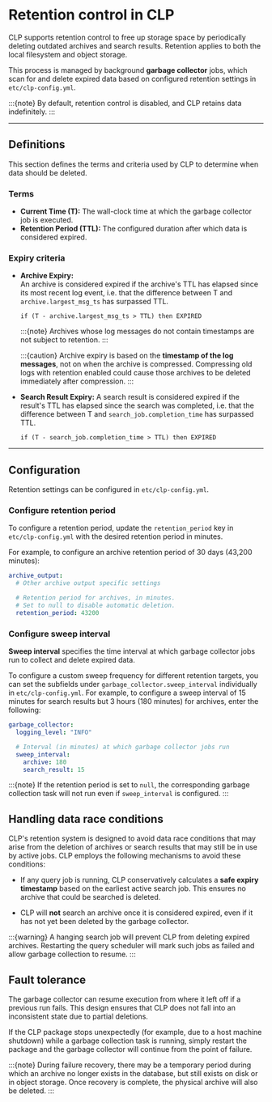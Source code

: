 # Retention control in CLP

CLP supports retention control to free up storage space by periodically deleting outdated archives
and search results. Retention applies to both the local filesystem and object storage.

This process is managed by background **garbage collector** jobs, which scan for and delete expired
data based on configured retention settings in `etc/clp-config.yml`.

:::{note}
By default, retention control is disabled, and CLP retains data indefinitely.
:::

---

## Definitions

This section defines the terms and criteria used by CLP to determine when data should be 
deleted.

### Terms

- **Current Time (T):** The wall-clock time at which the garbage collector job is executed.
- **Retention Period (TTL):** The configured duration after which data is considered expired.

### Expiry criteria

- **Archive Expiry:**  
  An archive is considered expired if the archive's TTL has elapsed since its most recent log event,
  i.e. that the difference between T and `archive.largest_msg_ts` has surpassed TTL.
  ```text
  if (T - archive.largest_msg_ts > TTL) then EXPIRED
  ```
  :::{note}
  Archives whose log messages do not contain timestamps are not subject to retention.
  :::
  
  :::{caution}
  Archive expiry is based on the **timestamp of the log messages**, not on when the archive is
  compressed. Compressing old logs with retention enabled could cause those archives to be deleted
  immediately after compression.
  :::

- **Search Result Expiry:** 
  A search result is considered expired if the result's TTL has elapsed since the search was 
  completed, i.e. that the difference between T and `search_job.completion_time` has surpassed TTL.
  ```text
  if (T - search_job.completion_time > TTL) then EXPIRED
  ```

---

## Configuration
Retention settings can be configured in `etc/clp-config.yml`.

### Configure retention period
To configure a retention period, update the `retention_period` key in `etc/clp-config.yml` with the
desired retention period in minutes.

For example, to configure an archive retention period of 30 days (43,200 minutes):
```yaml
archive_output:
  # Other archive output specific settings

  # Retention period for archives, in minutes. 
  # Set to null to disable automatic deletion.
  retention_period: 43200
```

### Configure sweep interval
**Sweep interval** specifies the time interval at which garbage collector jobs run to collect and
delete expired data.

To configure a custom sweep frequency for different retention targets, you can set the subfields
under `garbage_collector.sweep_interval` individually in `etc/clp-config.yml`. For example, to
configure a sweep interval of 15 minutes for search results but 3 hours (180 minutes) for archives,
enter the following:

```yaml
garbage_collector:
  logging_level: "INFO"

  # Interval (in minutes) at which garbage collector jobs run
  sweep_interval:
    archive: 180
    search_result: 15
```

:::{note}
If the retention period is set to `null`, the corresponding garbage collection task will not run 
even if `sweep_interval` is configured.
:::

## Handling data race conditions
CLP's retention system is designed to avoid data race conditions that may arise from the deletion of
archives or search results that may still be in use by active jobs. CLP employs the following
mechanisms to avoid these conditions:

- If any query job is running, CLP conservatively calculates a **safe expiry timestamp** based on 
  the earliest active search job. This ensures no archive that could be searched is deleted.

- CLP will **not** search an archive once it is considered expired, even if it has not yet been
  deleted by the garbage collector.

:::{warning}
A hanging search job will prevent CLP from deleting expired archives. 
Restarting the query scheduler will mark such jobs as failed and allow garbage collection to resume.
:::

## Fault tolerance
The garbage collector can resume execution from where it left off if a previous run fails. 
This design ensures that CLP does not fall into an inconsistent state due to partial deletions.

If the CLP package stops unexpectedly (for example, due to a host machine shutdown) while a garbage
collection task is running, simply restart the package and the garbage collector will continue 
from the point of failure.

:::{note}
During failure recovery, there may be a temporary period during which an archive no longer exists in
the database, but still exists on disk or in object storage. Once recovery is complete, the physical
archive will also be deleted.
:::